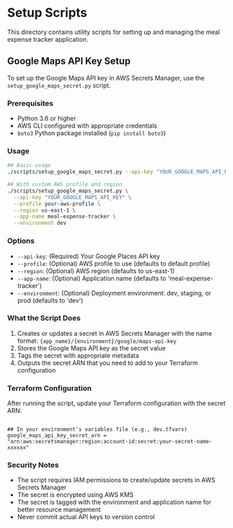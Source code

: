 # Setup Scripts

This directory contains utility scripts for setting up and managing the meal expense tracker application.

## Google Maps API Key Setup

To set up the Google Maps API key in AWS Secrets Manager, use the `setup_google_maps_secret.py` script.

### Prerequisites

- Python 3.6 or higher
- AWS CLI configured with appropriate credentials
- `boto3` Python package installed (`pip install boto3`)

### Usage

```bash
## Basic usage
./scripts/setup_google_maps_secret.py --api-key "YOUR_GOOGLE_MAPS_API_KEY"

## With custom AWS profile and region
./scripts/setup_google_maps_secret.py \
  --api-key "YOUR_GOOGLE_MAPS_API_KEY" \
  --profile your-aws-profile \
  --region us-east-1 \
  --app-name meal-expense-tracker \
  --environment dev

```

### Options

- `--api-key`: (Required) Your Google Places API key
- `--profile`: (Optional) AWS profile to use (defaults to default profile)
- `--region`: (Optional) AWS region (defaults to us-east-1)
- `--app-name`: (Optional) Application name (defaults to 'meal-expense-tracker')
- `--environment`: (Optional) Deployment environment: dev, staging, or prod (defaults to 'dev')

### What the Script Does

1. Creates or updates a secret in AWS Secrets Manager with the name format:
   `{app_name}/{environment}/google/maps-api-key`
2. Stores the Google Maps API key as the secret value
3. Tags the secret with appropriate metadata
4. Outputs the secret ARN that you need to add to your Terraform configuration

### Terraform Configuration

After running the script, update your Terraform configuration with the secret ARN:

```hcl

## In your environment's variables file (e.g., dev.tfvars)
google_maps_api_key_secret_arn = "arn:aws:secretsmanager:region:account-id:secret:your-secret-name-xxxxxx"

```

### Security Notes

- The script requires IAM permissions to create/update secrets in AWS Secrets Manager
- The secret is encrypted using AWS KMS
- The secret is tagged with the environment and application name for better resource management
- Never commit actual API keys to version control
